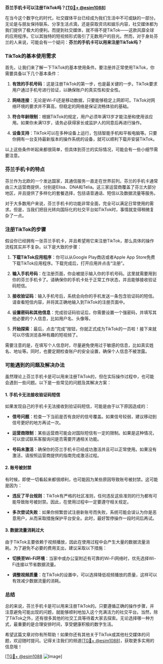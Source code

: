 **芬兰手机卡可以注册TikTok吗？[[TG💪+ @esim1088](https://t.me/s/esim1088)]**

在当今这个数字化的时代，社交媒体平台已经成为我们生活中不可或缺的一部分。无论是与朋友保持联系、分享生活点滴，还是获取资讯和娱乐内容，社交媒体都为我们提供了极大的便利。而提到社交媒体，就不得不提TikTok——这款风靡全球的应用程序。它以其独特的短视频形式吸引了无数用户的目光。然而，对于身处芬兰的人来说，可能会有一个疑问：**芬兰的手机卡可以用来注册TikTok吗？**

### TikTok的基本使用需求

首先，让我们来了解一下TikTok的基本使用条件。要注册并正常使用TikTok，你需要具备以下几个基本条件：

1. **有效的手机号码**：这是注册TikTok的第一步，也是最关键的一步。TikTok要求用户通过手机号进行验证，以确保账户的真实性和安全性。
   
2. **网络连接**：无论是Wi-Fi还是移动数据，只要能够稳定上网即可。TikTok对网络环境的要求并不算高，但稳定的网络是保证流畅体验的基础。

3. **符合年龄限制**：根据TikTok的规定，用户必须年满13岁才能注册和使用该应用。如果你未满13岁，请务必获得家长或监护人的同意后再进行操作。

4. **设备支持**：TikTok可以在多种设备上运行，包括智能手机和平板电脑等。只要你拥有一台支持最新版本的操作系统的设备，就可以顺利下载并安装TikTok。

以上这些条件听起来都很简单，但具体到芬兰的实际情况，可能会有一些小细节需要注意。

### 芬兰手机卡的特点

芬兰作为北欧的一个发达国家，其通信服务一直走在世界前列。芬兰的手机卡通常由三大运营商提供，分别是Elisa、DNA和Telia。这三家运营商覆盖了芬兰大部分地区，并且提供了多样化的套餐选择，包括语音通话、短信以及数据流量等服务。

对于大多数用户来说，芬兰手机卡的功能非常全面，完全可以满足日常使用的需求。但是，当我们把目光转向国际化的社交平台如TikTok时，事情就变得稍微复杂了一点。

### 注册TikTok的步骤

假设你已经拥有一张芬兰手机卡，并且希望用它来注册TikTok，那么具体的操作流程其实并不复杂。以下是大致的步骤：

1. **下载TikTok应用程序**：你可以从Google Play商店或者Apple App Store免费下载TikTok应用程序。下载完成后，打开应用并点击“注册”。

2. **输入手机号码**：在注册页面，你会被提示输入你的手机号码。这里就需要用到你的芬兰手机卡了。请确保你的手机卡处于正常工作状态，并且能够接收验证码短信。

3. **接收验证码**：输入手机号后，系统会向你的手机发送一条包含验证码的短信。请查看短信内容，并将其正确地输入到TikTok的注册页面中。

4. **设置密码和其他信息**：完成验证码验证后，你需要设置一个强密码，并填写其他必要的个人信息，比如用户名、头像等。

5. **开始探索**：最后，点击“完成”按钮，你就正式成为TikTok的一员啦！接下来就可以尽情浏览各种有趣的短视频了。

需要注意的是，在填写个人信息时，尽量避免使用过于敏感的信息，比如真实姓名、地址等。同时，也要定期检查账户的安全设置，确保个人信息不被泄露。

### 可能遇到的问题及解决办法

虽然理论上芬兰手机卡是可以用来注册TikTok的，但在实际操作过程中，也可能会遇到一些问题。以下是一些常见的问题及其解决方案：

#### 1. 手机卡无法接收验证码短信

如果发现自己的手机卡无法接收到验证码短信，可能是由于以下原因造成的：

- **信号问题**：检查一下当前是否有良好的信号覆盖。如果信号较弱，建议移动到信号更好的地方再试一次。
  
- **运营商限制**：某些运营商可能会对国际短信有一定的限制。如果是这种情况，可以尝试联系客服询问是否需要开通相关功能。

- **号码未激活**：确保你的芬兰手机卡已经成功激活并且可以正常使用。如果没有激活，请按照运营商提供的指南完成激活过程。

#### 2. 账号被封禁

有时候，即使一切看起来都很顺利，也可能因为某些原因导致账号被封禁。这可能是因为：

- **违反了平台规则**：TikTok有严格的社区准则，任何违反这些准则的行为都有可能导致账号被封禁。因此，在使用过程中一定要遵守相关规定。

- **多次尝试失败**：如果你频繁尝试注册新账号而失败，系统可能会误认为你是恶意用户，从而采取措施保护平台安全。此时，最好暂停操作一段时间后再试。

#### 3. 数据流量消耗过大

由于TikTok主要依赖于视频播放，因此在使用过程中会产生大量的数据流量消耗。为了避免不必要的费用支出，建议采取以下措施：

- **切换至Wi-Fi环境**：当家中或办公室附近有可靠的Wi-Fi网络时，优先选择Wi-Fi连接以节省数据流量。

- **调整视频质量**：在TikTok的设置中，可以选择降低视频播放的质量，这样可以有效减少数据流量的消耗。

### 总结

总的来说，芬兰手机卡是可以用来注册TikTok的。只要遵循正确的操作步骤，并注意避免可能出现的问题，就能够顺利地加入这个充满活力的社交平台。当然，除了TikTok之外，还有很多其他的社交工具等待着大家去探索。无论选择哪一种方式，最重要的是合理安排时间，享受健康积极的数字生活。

希望这篇文章对你有所帮助！如果你还有其他关于TikTok或其他社交媒体的问题，欢迎随时提问。记得关注我们的频道[[TG💪+ @esim1088](https://t.me/s/esim1088)]，获取更多实用的信息哦！

[[TG💪+ @esim1088](https://t.me/s/esim1088) ![Image](https://i.postimg.cc/4NQfJmqS/Snipaste-2025-05-13-00-14-12.png)]